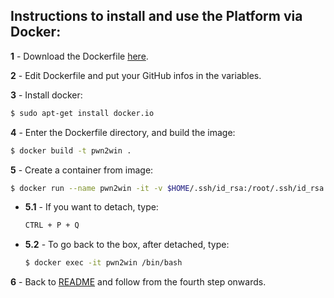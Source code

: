 ## Instructions to install and use the Platform via Docker:

**1** - Download the Dockerfile [here](https://static.pwn2win.party/Dockerfile).

**2** - Edit Dockerfile and put your GitHub infos in the variables.

**3** - Install docker:
```bash
$ sudo apt-get install docker.io
```

**4** - Enter the Dockerfile directory, and build the image:
```bash
$ docker build -t pwn2win .
```

**5** - Create a container from image:
```bash
$ docker run --name pwn2win -it -v $HOME/.ssh/id_rsa:/root/.ssh/id_rsa pwn2win
```

 - **5.1** - If you want to detach, type:

	```bash
	CTRL + P + Q
	```

 - **5.2** - To go back to the box, after detached, type:

	```bash
	$ docker exec -it pwn2win /bin/bash
	```

**6** - Back to [README](README.en.md) and follow from the fourth step onwards.
 
 
